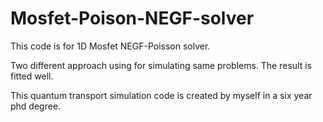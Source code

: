 # Mosfet-Poison-NEGF-solver



This code is for 1D Mosfet NEGF-Poisson solver.

Two different approach using for simulating same problems. The result is fitted well.

This quantum transport simulation code is created by myself in a six year phd degree.
